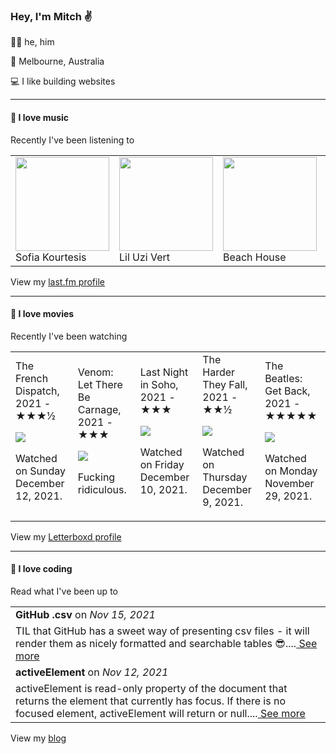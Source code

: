 <article><h3>Hey, I&#x27;m Mitch ✌️</h3><section><p>🙆‍♂️ he, him</p><p>📍 Melbourne, Australia</p><p>💻 I like building websites</p></section><hr/><section><h4>💽 I love music</h4><p>Recently I&#x27;ve been listening to</p><table><tbody><td><img src="https://lastfm.freetls.fastly.net/i/u/174s/4fbe971005b75445052c216faa7f0097.png" height="150px" alt="" role="presentation"/><br/>Sofia Kourtesis</td><td><img src="https://lastfm.freetls.fastly.net/i/u/174s/90b339f1a7f96ee74bce1664155e958d.png" height="150px" alt="" role="presentation"/><br/>Lil Uzi Vert</td><td><img src="https://lastfm.freetls.fastly.net/i/u/174s/f59aa166434c40f5ad86167435c6e469.png" height="150px" alt="" role="presentation"/><br/>Beach House</td><td><img src="https://lastfm.freetls.fastly.net/i/u/174s/658d3f2aee9fbf5f02e6cf6a6a4266c3.png" height="150px" alt="" role="presentation"/><br/>Rival Consoles</td><td><img src="https://lastfm.freetls.fastly.net/i/u/174s/372de73aa1d2f9d4ea6779de34f33c4d.png" height="150px" alt="" role="presentation"/><br/>beabadoobee</td></tbody></table><span>View my <a href="https://www.last.fm/user/mylsb">last.fm profile</a></span></section><hr/><section><h4>📼 I love movies</h4><p>Recently I&#x27;ve been watching</p><table><tbody><td>The French Dispatch, 2021 - ★★★½<br/><span> <p><img src="https://a.ltrbxd.com/resized/film-poster/4/7/1/2/0/7/471207-the-french-dispatch-0-500-0-750-crop.jpg?k=e78593abed"/></p> <p>Watched on Sunday December 12, 2021.</p> </span></td><td>Venom: Let There Be Carnage, 2021 - ★★★<br/><span> <p><img src="https://a.ltrbxd.com/resized/film-poster/5/0/8/6/3/8/508638-venom-let-there-be-carnage-0-500-0-750-crop.jpg?k=553c604246"/></p> <p>Fucking ridiculous.</p> </span></td><td>Last Night in Soho, 2021 - ★★★<br/><span> <p><img src="https://a.ltrbxd.com/resized/film-poster/5/0/5/0/0/0/505000-last-night-in-soho-0-500-0-750-crop.jpg?k=5b9a91875e"/></p> <p>Watched on Friday December 10, 2021.</p> </span></td><td>The Harder They Fall, 2021 - ★★½<br/><span> <p><img src="https://a.ltrbxd.com/resized/film-poster/5/4/4/9/3/6/544936-the-harder-they-fall-0-500-0-750-crop.jpg?k=186669768e"/></p> <p>Watched on Thursday December 9, 2021.</p> </span></td><td>The Beatles: Get Back, 2021 - ★★★★★<br/><span> <p><img src="https://a.ltrbxd.com/resized/film-poster/7/9/5/7/5/5/795755-the-beatles-get-back-0-500-0-750-crop.jpg?k=b93c0fec04"/></p> <p>Watched on Monday November 29, 2021.</p> </span></td></tbody></table><span>View my <a href="https://letterboxd.com/myslab/">Letterboxd profile</a></span></section><hr/><section><h4>📰 I love coding</h4><p>Read what I&#x27;ve been up to</p><table><tbody><tr><td><b>GitHub .csv</b> on <i>Nov 15, 2021</i></td></tr><tr><td><span>TIL that GitHub has a sweet way of presenting csv files - it will render them as nicely formatted and searchable tables 😎....</span><a href="https://world.hey.com/mitch.stewart/github-csv-cfba803e"> See more</a></td></tr><tr><td><b>activeElement</b> on <i>Nov 12, 2021</i></td></tr><tr><td><span>activeElement is read-only property of the document that returns the element that currently has focus. If there is no focused element, activeElement will return <body> or null....</span><a href="https://world.hey.com/mitch.stewart/activeelement-48c14c6a"> See more</a></td></tr></tbody></table><span>View my <a href="https://world.hey.com/mitch.stewart/">blog</a></span></section></article>